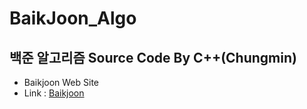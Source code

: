 # BaikJoon_Algo
## 백준 알고리즘 Source Code By C++(Chungmin)
* Baikjoon Web Site
* Link : [Baikjoon](https://www.acmicpc.net)
